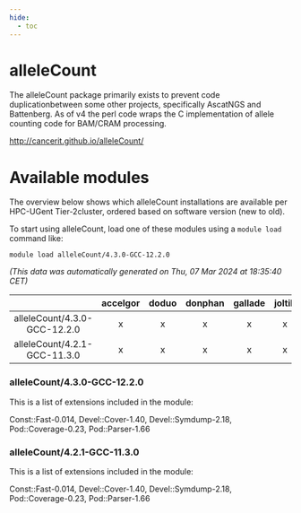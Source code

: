 ```yaml
---
hide:
  - toc
---
```


alleleCount
===========


The alleleCount package primarily exists to prevent code duplicationbetween some other projects, specifically AscatNGS and Battenberg. As of v4 the perl code wraps the C implementation of allele counting code for BAM/CRAM processing.

http://cancerit.github.io/alleleCount/
# Available modules


The overview below shows which alleleCount installations are available per HPC-UGent Tier-2cluster, ordered based on software version (new to old).

To start using alleleCount, load one of these modules using a `module load` command like:

```shell
module load alleleCount/4.3.0-GCC-12.2.0
```

*(This data was automatically generated on Thu, 07 Mar 2024 at 18:35:40 CET)*  

| |accelgor|doduo|donphan|gallade|joltik|skitty|
| :---: | :---: | :---: | :---: | :---: | :---: | :---: |
|alleleCount/4.3.0-GCC-12.2.0|x|x|x|x|x|x|
|alleleCount/4.2.1-GCC-11.3.0|x|x|x|x|x|x|


### alleleCount/4.3.0-GCC-12.2.0

This is a list of extensions included in the module:

Const::Fast-0.014, Devel::Cover-1.40, Devel::Symdump-2.18, Pod::Coverage-0.23, Pod::Parser-1.66

### alleleCount/4.2.1-GCC-11.3.0

This is a list of extensions included in the module:

Const::Fast-0.014, Devel::Cover-1.40, Devel::Symdump-2.18, Pod::Coverage-0.23, Pod::Parser-1.66